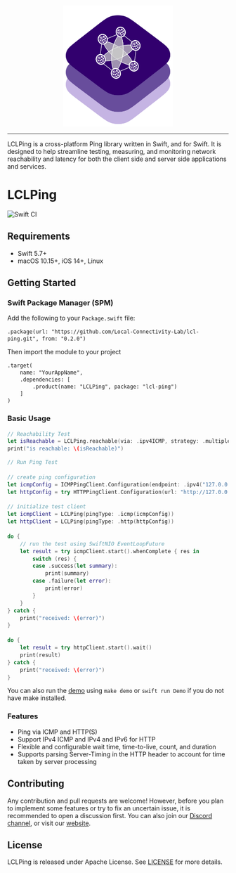 <div align="center">
<img src="images/logo.png" alt="Logo" width="250px" />
</div>

---

LCLPing is a cross-platform Ping library written in Swift, and for Swift. It is designed to help streamline testing, measuring, and monitoring network reachability and latency for both the client side and server side applications and services.

# LCLPing

![Swift CI](https://github.com/Local-Connectivity-Lab/lcl-ping/actions/workflows/build.yaml/badge.svg?branch=main)


## Requirements
- Swift 5.7+
- macOS 10.15+, iOS 14+, Linux

## Getting Started


### Swift Package Manager (SPM)

Add the following to your `Package.swift` file:
```code
.package(url: "https://github.com/Local-Connectivity-Lab/lcl-ping.git", from: "0.2.0")
```

Then import the module to your project
```code
.target(
    name: "YourAppName",
    .dependencies: [
        .product(name: "LCLPing", package: "lcl-ping")
    ]
)
```

### Basic Usage
```swift
// Reachability Test
let isReachable = LCLPing.reachable(via: .ipv4ICMP, strategy: .multiple, host: "google.com")
print("is reachable: \(isReachable)")
```

```swift
// Run Ping Test

// create ping configuration
let icmpConfig = ICMPPingClient.Configuration(endpoint: .ipv4("127.0.0.1", 0), count: 1)
let httpConfig = try HTTPPingClient.Configuration(url: "http://127.0.0.1:8080", count: 1)

// initialize test client
let icmpClient = LCLPing(pingType: .icmp(icmpConfig))
let httpClient = LCLPing(pingType: .http(httpConfig))

do {
    // run the test using SwiftNIO EventLoopFuture
    let result = try icmpClient.start().whenComplete { res in
        switch (res) {
        case .success(let summary):
            print(summary)
        case .failure(let error):
            print(error)
        }
    }
} catch {
    print("received: \(error)")
}

do {
    let result = try httpClient.start().wait()
    print(result)
} catch {
    print("received: \(error)")
}
```

You can also run the [demo](/Sources/Demo/README.md) using `make demo` or `swift run Demo` if you do not have make installed.

### Features
- Ping via ICMP and HTTP(S)
- Support IPv4 ICMP and IPv4 and IPv6 for HTTP
- Flexible and configurable wait time, time-to-live, count, and duration
- Supports parsing Server-Timing in the HTTP header to account for time taken by server processing


## Contributing
Any contribution and pull requests are welcome! However, before you plan to implement some features or try to fix an uncertain issue, it is recommended to open a discussion first. You can also join our [Discord channel](https://discord.com/invite/gn4DKF83bP), or visit our [website](https://seattlecommunitynetwork.org/).

## License
LCLPing is released under Apache License. See [LICENSE](/LICENSE) for more details.
